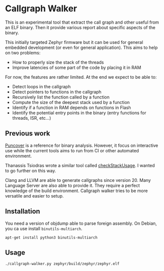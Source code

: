 Callgraph Walker
================

This is an experimental tool that extract the call graph and other useful from
an ELF binary. Then it provide various report about specific aspects of the
binary.

This initially targeted Zephyr firmware but it can be used for general embedded
development (or even for general application). This aims to help on two
problems:
  - How to properly size the stack of the threads
  - Improve latencies of some part of the code by placing it in RAM


For now, the features are rather limited. At the end we expect to be able to:
  - Detect loops in the callgraph
  - Detect pointers to functions in the callgraph
  - Recursively list the function called by a function
  - Compute the size of the deepest stack used by a function
  - Identify if a function in RAM depends on functions in Flash
  - Identify the potential entry points in the binary (entry functions for
    threads, ISR, etc...)


Previous work
-------------

[Puncover][1] is a reference for binary analysis. However, it focus on
interactive use while the current tools aims to run from CI or other automated
environment.

Thanassis Tsiodras wrote a similar tool called [checkStackUsage][2]. I wanted to
go further on this way.

Clang and LLVM are able to generate callgraphs since version 20. Many Language
Server are also able to provide it. They require a perfect knowledge of the
build environment. Callgraph walker tries to be more versatile and easier to
setup.


[1]: https://github.com/HBehrens/puncover
[2]: https://github.com/ttsiodras/checkStackUsage

Installation
------------

You need a version of objdump able to parse foreign assembly. On Debian, you ca
use install `binutils-multiarch`.

    apt-get install python3 binutils-multiarch


Usage
-----

    ./callgraph-walker.py zephyr/build/zephyr/zephyr.elf
